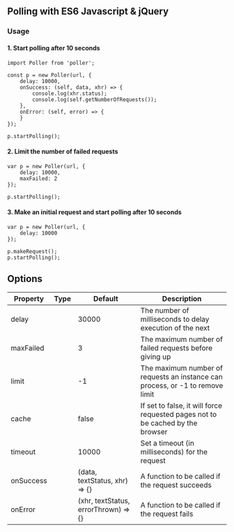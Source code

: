 ## Polling with ES6 Javascript & jQuery
              
### Usage

#### 1. Start polling after 10 seconds

```
import Poller from 'poller';

const p = new Poller(url, {
    delay: 10000,
    onSuccess: (self, data, xhr) => {
        console.log(xhr.status);
        console.log(self.getNumberOfRequests());
    },
    onError: (self, error) => {
    }
});

p.startPolling();
```

#### 2. Limit the number of failed requests

```
var p = new Poller(url, {
    delay: 10000,
    maxFailed: 2
});

p.startPolling();
```

#### 3. Make an initial request and start polling after 10 seconds

```
var p = new Poller(url, {
    delay: 10000
});

p.makeRequest();
p.startPolling();
```

## Options

| Property  | Type     | Default                        | Description |                           
|-----------|----------|--------------------------------------|-----------------------------------------------|
| delay     | <Integer>  | 30000                                | The number of milliseconds to delay execution of the next |
| maxFailed | <Integer>  | 3                                    | The maximum number of failed requests before giving up  |
| limit     | <Integer>  | -1                                   | The maximum number of requests an instance can process, or -1 to remove limit |
| cache     | <Boolean>  | false                                | If set to false, it will force requested pages not to be cached by the browser |
| timeout   | <Integer>  | 10000                                | Set a timeout (in milliseconds) for the request |
| onSuccess | <Function> | (data, textStatus, xhr) => {}        | A function to be called if the request succeeds |
| onError   | <Function> | (xhr, textStatus, errorThrown) => {} | A function to be called if the request fails |  
